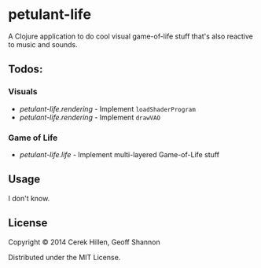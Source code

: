 # petulant-life

A Clojure application to do cool visual game-of-life stuff that's also reactive
to music and sounds.

## Todos:

### Visuals

* *petulant-life.rendering* - Implement `loadShaderProgram`
* *petulant-life.rendering* - Implement `drawVAO`

### Game of Life

* *petulant-life.life* - Implement multi-layered Game-of-Life stuff

## Usage

I don't know.

## License

Copyright © 2014 Cerek Hillen, Geoff Shannon

Distributed under the MIT License.
